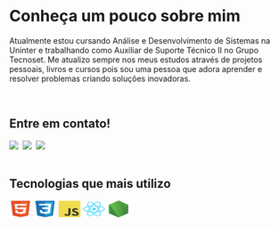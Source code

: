 <!--[![Typing SVG](https://readme-typing-svg.herokuapp.com/?duration=4000&color=%2339FF14&lines=Olá!+Meu+nome+é+Igor+Matheus)](https://github.com/mattigor)-->
<div style="display: inline_block;"><br>
  <h1>Conheça um pouco sobre mim</h1>
  <p>Atualmente estou cursando Análise e Desenvolvimento de Sistemas na Uninter e trabalhando como Auxiliar de Suporte Técnico II no Grupo Tecnoset. Me atualizo sempre nos meus estudos através de projetos pessoais, livros e cursos pois sou uma pessoa que adora aprender e resolver problemas criando soluções inovadoras.</p>
</div>
<!-- Contato -->
<div style="display: inline_block;"><br>
  <h2>Entre em contato!</h2>
  <div align="left">
    <a href="mailto:mattigor.impr@gmail.com"><img src="https://img.shields.io/badge/gmail-D14836?&style=for-the-badge&logo=gmail&logoColor=white&link=mailto:mattigor.impr@gmail.com" style="height: 25px;"></a>&nbsp;&nbsp;<a href="https://www.linkedin.com/in/mattigor"><img src="https://img.shields.io/badge/linkedin-%230077B5.svg?&style=for-the-badge&logo=linkedin&logoColor=white&link=mailto:https://www.linkedin.com/in/mattigor/" style="height: 25px;"></a>&nbsp;&nbsp;<a href="https://t.me/mattigor"><img src="https://img.shields.io/badge/Telegram-2CA5E0?style=for-the-badge&logo=telegram&logoColor=white"style="height: 25px;">
    </a>
  </div>
</div>
<!-- Tecnologias -->
<div style="display: inline_block;"><br>
  <h2>Tecnologias que mais utilizo</h2>
  <img align="center" alt="Igor-HTML" height="30" width="40" src="https://github.com/devicons/devicon/blob/master/icons/html5/html5-original.svg">
  <img align="center" alt="Igor-CSS" height="30" width="40" src="https://github.com/devicons/devicon/blob/master/icons/css3/css3-original.svg">
  <img align="center" alt="Igor-Js" height="30" width="40" src="https://github.com/devicons/devicon/blob/master/icons/javascript/javascript-original.svg">
  <img align="center" alt="Igor-React" height="30" width="40" src="https://github.com/devicons/devicon/blob/master/icons/react/react-original.svg">
  <img align="center" alt="Igor-Node" height="30" width="40" src="https://github.com/devicons/devicon/blob/master/icons/nodejs/nodejs-original.svg">
</div>
